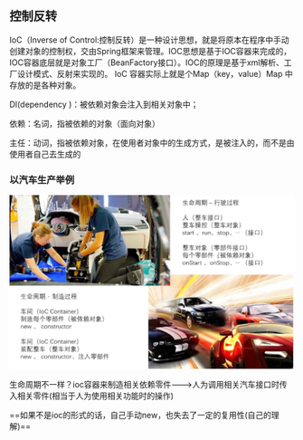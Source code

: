 ## 控制反转

IoC（Inverse of Control:控制反转）是一种设计思想，就是将原本在程序中手动创建对象的控制权，交由Spring框架来管理。IOC思想是基于IOC容器来完成的，IOC容器底层就是对象工厂（BeanFactory接口）。IOC的原理是基于xml解析、工厂设计模式、反射来实现的。 IoC 容器实际上就是个Map（key，value）Map 中存放的是各种对象。





DI(dependency )：被依赖对象会注入到相关对象中；

依赖：名词，指被依赖的对象（面向对象）

主任：动词，指被依赖对象，在使用者对象中的生成方式，是被注入的，而不是由使用者自己去生成的



### 以汽车生产举例

![image-20230418193657360](JAVA设计模式-控制反转.assets/image-20230418193657360.png)

生命周期不一样？ioc容器来制造相关依赖零件--->人为调用相关汽车接口时传入相关零件(相当于人为使用相关功能时的操作)

==如果不是ioc的形式的话，自己手动new，也失去了一定的复用性(自己的理解)==